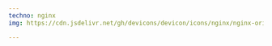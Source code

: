 ```yaml
---
techno: nginx
img: https://cdn.jsdelivr.net/gh/devicons/devicon/icons/nginx/nginx-original.svg

---
```


